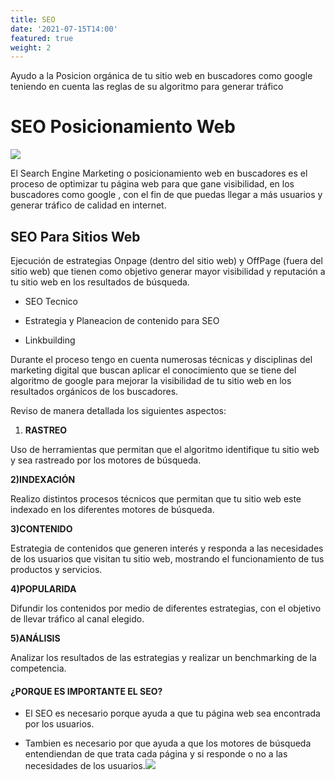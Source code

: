 ```yaml
---
title: SEO
date: '2021-07-15T14:00'
featured: true
weight: 2
---
```

Ayudo a la Posicion orgánica de tu sitio web en buscadores como google teniendo en cuenta las reglas de su algoritmo para generar tráfico

# SEO Posicionamiento Web

![](https://blogs.unsw.edu.au/nowideas/files/2020/04/optimizacion-seo.jpg)


El Search Engine Marketing o posicionamiento web en buscadores es el proceso de optimizar tu página web para que gane visibilidad, en los buscadores como google , con el fin de que puedas llegar a más usuarios y generar tráfico de calidad en internet.

## SEO Para Sitios Web

Ejecución de estrategias Onpage (dentro del sitio web) y OffPage (fuera del sitio web) que tienen como objetivo generar mayor visibilidad y reputación a tu sitio web en los resultados de búsqueda.

*   SEO Tecnico

*    Estrategia y Planeacion de contenido para SEO

*    Linkbuilding

Durante el proceso tengo en cuenta numerosas técnicas y disciplinas del marketing digital que buscan aplicar el conocimiento que se tiene del algoritmo de google para mejorar la visibilidad de tu sitio web en los resultados orgánicos de los buscadores.

Reviso de manera detallada los siguientes aspectos:

1.  **RASTREO**

Uso de herramientas que permitan que el algoritmo identifique tu sitio web y sea rastreado por los motores de búsqueda.

**2)INDEXACIÓN**

Realizo distintos procesos técnicos que permitan que tu sitio web este indexado en los diferentes motores de búsqueda.

**3)CONTENIDO**

Estrategia de contenidos que generen interés y responda a las necesidades de los usuarios que visitan tu sitio web, mostrando el funcionamiento de tus productos y servicios.

**4)POPULARIDA**

Difundir los contenidos por medio de diferentes estrategias, con el objetivo de llevar tráfico al canal elegido.

**5)ANÁLISIS**

Analizar los resultados de las estrategias y realizar un benchmarking de la competencia.

#### ¿PORQUE ES IMPORTANTE EL SEO?

*    El SEO es necesario porque ayuda a que tu página web sea encontrada por los usuarios.

*    Tambien es necesario por que ayuda a que los motores de búsqueda entendiendan de que trata cada página y si responde o no a las necesidades de los usuarios.![](https://blogs.unsw.edu.au/nowideas/files/2020/04/optimizacion-seo.jpg)
